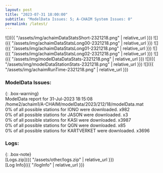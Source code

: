 ```yaml
---
layout: post
title: "2023-07-31 18:00:00"
subtitle: "ModelData Issues: 5; A-CHAIM System Issues: 0"
permalink: /latest/
---
```


![]({{ "/assets/img/achaimDataStatsShort-2321218.png" | relative_url }})
![]({{ "/assets/img/achaimDataStatsLong00-2321218.png" | relative_url }})
![]({{ "/assets/img/achaimDataStatsLong01-2321218.png" | relative_url }})
![]({{ "/assets/img/achaimDataStatsLong02-2321218.png" | relative_url }})
![]({{ "/assets/img/modelDataDataStats-2321218.png" | relative_url }})
![]({{ "/assets/img/modelDataStationStats-2321218.png" | relative_url }})
![]({{ "/assets/img/achaimRunTime-2321218.png" | relative_url }})


### ModelData Issues:  
  
{: .box-warning}  
 ModelData report for 31-Jul-2023 18:15:08   
 /home2/achaim1/A-CHAIM/modelData/2023/212/18/modelData.mat   
 0% of all possible stations for IONO were downloaded. x982   
 0% of all possible stations for JASON were downloaded. x3   
 0% of all possible stations for KASI were downloaded. x3987   
 0% of all possible stations for QGN were downloaded. x85   
 0% of all possible stations for KARTVERKET were downloaded. x3696   
  


### Logs:  
  
{: .box-note}  
[Logs.zip]({{ "/assets/other/logs.zip" | relative_url }})  
[Log Info]({{ "/logInfo" | relative_url }})  
